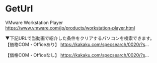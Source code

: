 # GetUrl

VMware Workstation Player
https://www.vmware.com/jp/products/workstation-player.html


▼下記URLで当動画で紹介した条件をクリアするパソコンを検索できます。
【価格COM・Officeあり】
https://kakaku.com/specsearch/0020/?s...

【価格COM・Officeなし】
https://kakaku.com/specsearch/0020/?s...

